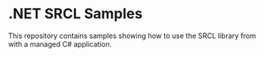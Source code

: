 # .NET SRCL Samples

This repository contains samples showing how to use the SRCL library from with a managed C# application.
